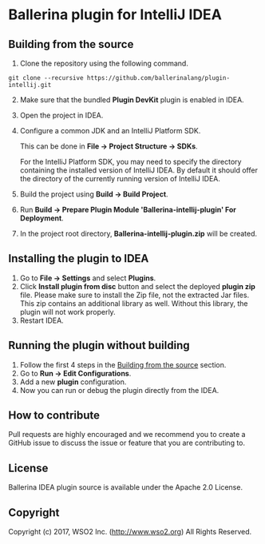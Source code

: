 # Ballerina plugin for IntelliJ IDEA

## Building from the source

1. Clone the repository using the following command.
```
git clone --recursive https://github.com/ballerinalang/plugin-intellij.git
```
2. Make sure that the bundled **Plugin DevKit** plugin is enabled in IDEA.
3. Open the project in IDEA.
4. Configure a common JDK and an IntelliJ Platform SDK. 

   This can be done in **File -> Project Structure -> SDKs**.

   For the IntelliJ Platform SDK, you may need to specify the directory containing the installed version of IntelliJ IDEA. By default it should offer the directory of the currently running version of IntelliJ IDEA.
5. Build the project using **Build -> Build Project**.
6. Run **Build -> Prepare Plugin Module 'Ballerina-intellij-plugin' For Deployment**. 
7. In the project root directory, **Ballerina-intellij-plugin.zip** will be created.

## Installing the plugin to IDEA
1. Go to **File -> Settings** and select **Plugins**.
2. Click **Install plugin from disc** button and select the deployed **plugin zip** file. Please make sure to install the Zip file, not the extracted Jar files. This zip contains an additional library as well. Without this library, the plugin will not work properly.
3. Restart IDEA.

## Running the plugin without building
1. Follow the first 4 steps in the [Building from the source](#building-from-the-source) section.
2. Go to **Run -> Edit Configurations**.
3. Add a new **plugin** configuration.
4. Now you can run or debug the plugin directly from the IDEA.

## How to contribute
Pull requests are highly encouraged and we recommend you to create a GitHub issue to discuss the issue or feature that you are contributing to.

## License
Ballerina IDEA plugin source is available under the Apache 2.0 License.

## Copyright
Copyright (c) 2017, WSO2 Inc. (http://www.wso2.org) All Rights Reserved.

